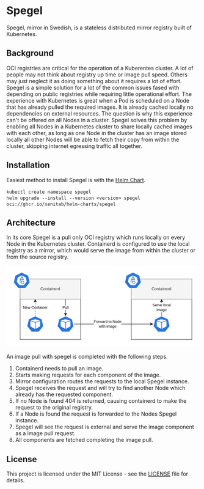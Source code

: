 # Spegel

Spegel, mirror in Swedish, is a stateless distributed mirror registry built of Kubernetes.

## Background

OCI registries are critical for the operation of a Kuberentes cluster. A lot of people may not think about registry up time or image pull speed. Others may just neglect it as doing something about it requires a lot of effort.
Spegel is a simple solution for a lot of the common issues fased with depending on public registries while requiring little operational effort. The experience with Kubernetes is great when a Pod is scheduled on a Node that has
already pulled the required images. It is already cached locally no dependencies on external resources. The question is why this experience can't be offered on all Nodes in a cluster. Spegel solves this problem by enabling
all Nodes in a Kubernetes cluster to share locally cached images with each other, as long as one Node in the cluster has an image stored locally all other Nodes will be able to fetch their copy from within the cluster, skipping
internet egressing traffic all together.

## Installation

Easiest method to install Spegel is with the [Helm Chart](./charts/spegel).

```shell
kubectl create namespace spegel
helm upgrade --install --version <version> spegel oci://ghcr.io/xenitab/helm-charts/spegel
```

## Architecture

In its core Spegel is a pull only OCI registry which runs locally on every Node in the Kubernetes cluster. Containerd is configured to use the local registry as a mirror, which would serve the image from within the cluster or from the source registry.

<p align="center">
  <img src="./assets/basic.jpg">
</p>

An image pull with spegel is completed with the following steps.

1. Containerd needs to pull an image.
2. Starts making requests for each component of the image.
3. Mirror configuration routes the requests to the local Spegel instance.
4. Spegel receives the request and will try to find another Node which already has the requested component.
5. If no Node is found 404 is returned, causing containerd to make the request to the original registry.
6. If a Node is found the request is forwarded to the Nodes Spegel instance.
7. Spegel will see the request is external and serve the image component as a image pull request.
8. All components are fetched completing the image pull.

## License

This project is licensed under the MIT License - see the [LICENSE](LICENSE) file for details.

